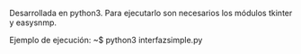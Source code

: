 Desarrollada en python3. Para ejecutarlo son necesarios los módulos tkinter y easysnmp.

Ejemplo de ejecución:
~$ python3 interfazsimple.py <dirIP> <community>